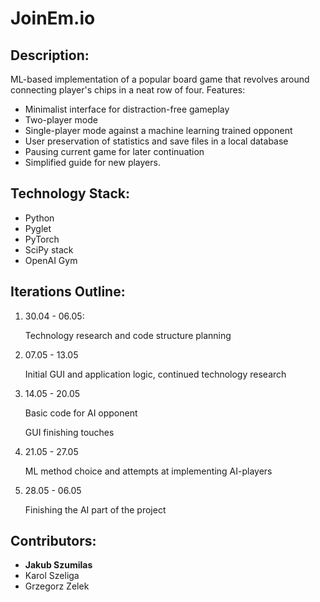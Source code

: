 # JoinEm.io

## Description:
ML-based implementation of a popular board game that revolves around connecting player's chips in a neat row of four. Features:

- Minimalist interface for distraction-free gameplay
- Two-player mode
- Single-player mode against a machine learning trained opponent
- User preservation of statistics and save files in a local database
- Pausing current game for later continuation
- Simplified guide for new players.

## Technology Stack:

- Python
- Pyglet
- PyTorch
- SciPy stack
- OpenAI Gym

## Iterations Outline:

1. 30.04 - 06.05:

   Technology research and code structure planning

2. 07.05 - 13.05 

   Initial GUI and application logic, continued technology research

3. 14.05 - 20.05 

   Basic code for AI opponent

   GUI finishing touches 

4. 21.05 - 27.05 

   ML method choice and attempts at implementing AI-players

5. 28.05 - 06.05

   Finishing the AI part of the project

## Contributors:

- **Jakub Szumilas**
- Karol Szeliga
- Grzegorz Zelek
